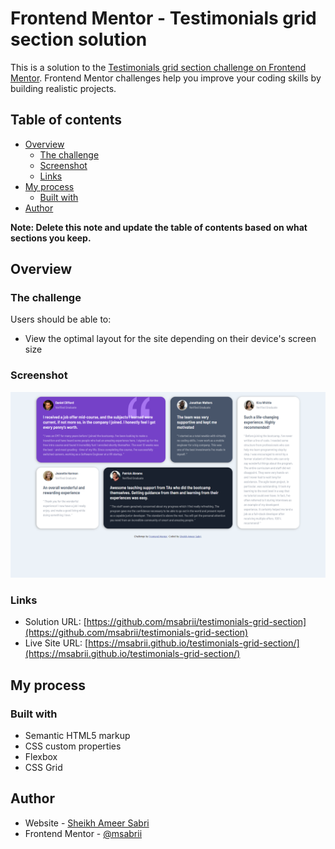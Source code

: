 # Frontend Mentor - Testimonials grid section solution

This is a solution to the [Testimonials grid section challenge on Frontend Mentor](https://www.frontendmentor.io/challenges/testimonials-grid-section-Nnw6J7Un7). Frontend Mentor challenges help you improve your coding skills by building realistic projects. 

## Table of contents

- [Overview](#overview)
  - [The challenge](#the-challenge)
  - [Screenshot](#screenshot)
  - [Links](#links)
- [My process](#my-process)
  - [Built with](#built-with)
- [Author](#author)

**Note: Delete this note and update the table of contents based on what sections you keep.**

## Overview

### The challenge

Users should be able to:

- View the optimal layout for the site depending on their device's screen size

### Screenshot

![](./screenshot.png)


### Links

- Solution URL: [https://github.com/msabrii/testimonials-grid-section](https://github.com/msabrii/testimonials-grid-section)
- Live Site URL: [https://msabrii.github.io/testimonials-grid-section/](https://msabrii.github.io/testimonials-grid-section/)

## My process

### Built with

- Semantic HTML5 markup
- CSS custom properties
- Flexbox
- CSS Grid

## Author

- Website - [Sheikh Ameer Sabri](https://www.ameersabri.me)
- Frontend Mentor - [@msabrii](https://www.frontendmentor.io/profile/msabrii)


